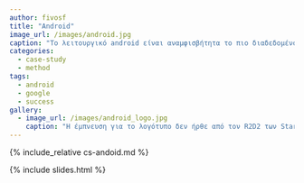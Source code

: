 ```yaml
---
author: fivosf
title: "Android"
image_url: /images/android.jpg
caption: "Το λειτουργικό android είναι αναμφισβήτητα το πιο διαδεδομένο λειτουργικό σύστημα για κινητές συσκευές, και καθιέρωσε τον τρόπο που αλληλοεπιδρούμε με  αυτές, και τις οθόνες αφής γενικότερα."
categories:
  - case-study
  - method
tags:
  - android
  - google
  - success
gallery:
  - image_url: /images/android_logo.jpg
    caption: "H έμπνευση για το λογότυπο δεν ήρθε από τον R2D2 των Star Wars όπως πολλοί πιστεύουν, αλλά ήταν τυχαία επιλογή από πολλά διαφορετικά σχέδια. Το πράσινο χρώμα στο λογότυπο αντιπροσωπεύει την ανάπτυξη και την ευημερία. "
---
```


{% include_relative cs-andoid.md %}

{% include slides.html %}
